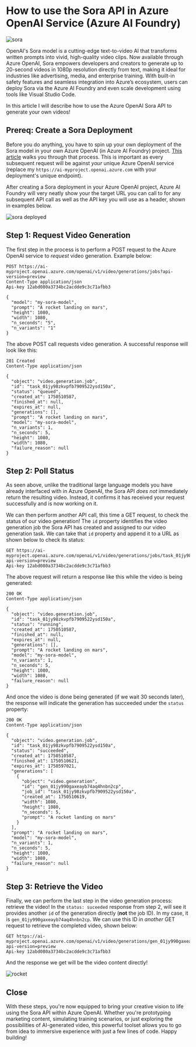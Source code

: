 # How to use the Sora API in Azure OpenAI Service (Azure AI Foundry)
![sora](https://i.imgur.com/hDMSTZR.png)

OpenAI's Sora model is a cutting-edge text-to-video AI that transforms written prompts into vivid, high-quality video clips. Now available through Azure OpenAI, Sora empowers developers and creators to generate up to 20-second videos in 1080p resolution directly from text, making it ideal for industries like advertising, media, and enterprise training. With built-in safety features and seamless integration into Azure’s ecosystem, users can deploy Sora via the Azure AI Foundry and even scale development using tools like Visual Studio Code. 

In this article I will describe how to use the Azure OpenAI Sora API to generate your own videos!

## Prereq: Create a Sora Deployment
Before you do anything, you have to spin up your own deployment of the Sora model in your own Azure OpenAI (in Azure AI Foundry) project. [This article](https://learn.microsoft.com/en-us/azure/ai-services/openai/how-to/create-resource?pivots=web-portal) walks you through that process. This is important as every subsequent request will be against *your* unique Azure OpenAI service (replace my `https://ai-myproject.openai.azure.com` with your deployment's unique endpoint).

After creating a Sora deployment in your Azure OpenAI project, Azure AI Foundry will very neatly show your the target URL you can call to for any subsequent API call as well as the API key you will use as a header, shown in examples below.

![sora deployed](https://i.imgur.com/O08FVoh.png)

## Step 1: Request Video Generation
The first step in the process is to perform a POST request to the Azure OpenAI service to *request* video generation. Example below:

```
POST https://ai-myproject.openai.azure.com/openai/v1/video/generations/jobs?api-version=preview
Content-Type application/json
Api-key 12abd080a3734bc2acdde9c3c71afbb3

{
  "model": "my-sora-model",
  "prompt": "A rocket landing on mars",
  "height": 1080,
  "width": 1080,
  "n_seconds": "5",
  "n_variants": "1"
}
```

The above POST call requests video generation. A successful response will look like this:

```
201 Created
Content-Type application/json

{
  "object": "video.generation.job",
  "id": "task_01jy98zkvpfb7909522ysd150a",
  "status": "queued",
  "created_at": 1750510587,
  "finished_at": null,
  "expires_at": null,
  "generations": [],
  "prompt": "A rocket landing on mars",
  "model": "my-sora-model",
  "n_variants": 1,
  "n_seconds": 5,
  "height": 1080,
  "width": 1080,
  "failure_reason": null
}
```

## Step 2: Poll Status
As seen above, unlike the traditional large language models you have already interfaced with in Azure OpenAI, the Sora API *does not* immediately return the resulting video. Instead, it confirms it has received your request successfully and is now working on it.

We can then perform another API call, this time a GET request, to check the status of our video generation! The `id` property identifies the video generation job the Sora API has created and assigned to our video generation task. We can take that `id` property and append it to a URL as shown below to check its status:

```
GET https://ai-myproject.openai.azure.com/openai/v1/video/generations/jobs/task_01jy98zkvpfb7909522ysd150a?api-version=preview
Api-key 12abd080a3734bc2acdde9c3c71afbb3
```

The above request will return a response like this while the video is being generated:

```
200 OK
Content-Type application/json

{
  "object": "video.generation.job",
  "id": "task_01jy98zkvpfb7909522ysd150a",
  "status": "running",
  "created_at": 1750510587,
  "finished_at": null,
  "expires_at": null,
  "generations": [],
  "prompt": "A rocket landing on mars",
  "model": "my-sora-model",
  "n_variants": 1,
  "n_seconds": 5,
  "height": 1080,
  "width": 1080,
  "failure_reason": null
}
```

And once the video is done being generated (if we wait 30 seconds later), the response will indicate the generation has succeeded under the `status` property:

```
200 OK
Content-Type application/json

{
  "object": "video.generation.job",
  "id": "task_01jy98zkvpfb7909522ysd150a",
  "status": "succeeded",
  "created_at": 1750510587,
  "finished_at": 1750510621,
  "expires_at": 1750597021,
  "generations": [
    {
      "object": "video.generation",
      "id": "gen_01jy990gaxeayb74aq4hnbn2cp",
      "job_id": "task_01jy98zkvpfb7909522ysd150a",
      "created_at": 1750510619,
      "width": 1080,
      "height": 1080,
      "n_seconds": 5,
      "prompt": "A rocket landing on mars"
    }
  ],
  "prompt": "A rocket landing on mars",
  "model": "my-sora-model",
  "n_variants": 1,
  "n_seconds": 5,
  "height": 1080,
  "width": 1080,
  "failure_reason": null
}
```

## Step 3: Retrieve the Video
Finally, we can perform the last step in the video generation process: retrieve the video! In the `status: suceeded` response from step 2, will see it provides another `id` of the generation directly (**not** the job ID). In my case, it is `gen_01jy990gaxeayb74aq4hnbn2cp`. We can use this ID in *another* GET request to retrieve the completed video, shown below:

```
GET https://ai-myproject.openai.azure.com/openai/v1/video/generations/gen_01jy990gaxeayb74aq4hnbn2cp/content/video?api-version=preview
Api-key 12abd080a3734bc2acdde9c3c71afbb3
```

And the response we get will be the video content directly!

![rocket](https://i.imgur.com/EUIfct0.png)

## Close
With these steps, you're now equipped to bring your creative vision to life using the Sora API within Azure OpenAI. Whether you're prototyping marketing content, simulating training scenarios, or just exploring the possibilities of AI-generated video, this powerful toolset allows you to go from idea to immersive experience with just a few lines of code. Happy building!